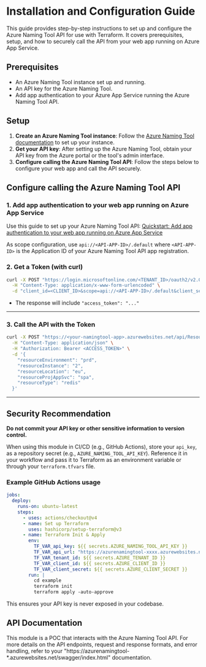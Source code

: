 # Installation and Configuration Guide

This guide provides step-by-step instructions to set up and configure the Azure Naming Tool API for use with Terraform. It covers prerequisites, setup, and how to securely call the API from your web app running on Azure App Service.

## Prerequisites
- An Azure Naming Tool instance set up and running.
- An API key for the Azure Naming Tool.
- Add app authentication to your Azure App Service running the Azure Naming Tool API.


## Setup

1. **Create an Azure Naming Tool instance**: Follow the [Azure Naming Tool documentation](https://github.com/mspnp/AzureNamingTool/wiki/Run-as-an-Azure-Web-App-Using-GitHub-Action) to set up your instance.
2. **Get your API key**: After setting up the Azure Naming Tool, obtain your API key from the Azure portal or the tool's admin interface.
3. **Configure calling the Azure Naming Tool API**: Follow the steps below to configure your web app and call the API securely.



## Configure calling the Azure Naming Tool API


### 1. Add app authentication to your web app running on Azure App Service

Use this guide to set up your Azure Naming Tool API: [Quickstart: Add app authentication to your web app running on Azure App Service](https://learn.microsoft.com/azure/app-service/scenario-secure-app-authentication-app-service?tabs=workforce-configuration)

As scope configuration, use `api://<API-APP-ID>/.default` where `<API-APP-ID>` is the Application ID of your Azure Naming Tool API app registration.

### 2. Get a Token (with curl)

```bash
curl -X POST "https://login.microsoftonline.com/<TENANT_ID>/oauth2/v2.0/token" \
  -H "Content-Type: application/x-www-form-urlencoded" \
  -d "client_id=<CLIENT_ID>&scope=api://<API-APP-ID>/.default&client_secret=<CLIENT_SECRET>&grant_type=client_credentials"
```
- The response will include `"access_token": "..."`

---

### 3. Call the API with the Token

```bash
curl -X POST "https://<your-namingtool-app>.azurewebsites.net/api/ResourceNamingRequests/RequestName" \
  -H "Content-Type: application/json" \
  -H "Authorization: Bearer <ACCESS_TOKEN>" \
  -d '{
    "resourceEnvironment": "prd",
    "resourceInstance": "2",
    "resourceLocation": "eu",
    "resourceProjAppSvc": "spa",
    "resourceType": "redis"
  }'
```

---

## Security Recommendation

**Do not commit your API key or other sensitive information to version control.**

When using this module in CI/CD (e.g., GitHub Actions), store your `api_key`,  as a repository secret (e.g., `AZURE_NAMING_TOOL_API_KEY`). Reference it in your workflow and pass it to Terraform as an environment variable or through your `terraform.tfvars` file.

### Example GitHub Actions usage

```yaml
jobs:
  deploy:
    runs-on: ubuntu-latest
    steps:
      - uses: actions/checkout@v4
      - name: Set up Terraform
        uses: hashicorp/setup-terraform@v3
      - name: Terraform Init & Apply
        env:
          TF_VAR_api_key: ${{ secrets.AZURE_NAMING_TOOL_API_KEY }}
          TF_VAR_api_url: "https://azurenamingtool-xxxx.azurewebsites.net/api/"
          TF_VAR_tenant_id: ${{ secrets.AZURE_TENANT_ID }}
          TF_VAR_client_id: ${{ secrets.AZURE_CLIENT_ID }}
          TF_VAR_client_secret: ${{ secrets.AZURE_CLIENT_SECRET }}
        run: |
          cd example
          terraform init
          terraform apply -auto-approve
```

This ensures your API key is never exposed in your codebase.

## API Documentation

This module is a POC that interacts with the Azure Naming Tool API. For more details on the API endpoints, request and response formats, and error handling, refer to your "https://azurenamingtool-*.azurewebsites.net/swagger/index.html" documentation.